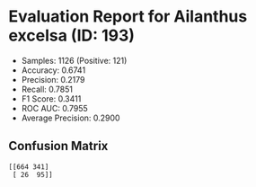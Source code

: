 # Evaluation Report for Ailanthus excelsa (ID: 193)
- Samples: 1126 (Positive: 121)
- Accuracy: 0.6741
- Precision: 0.2179
- Recall: 0.7851
- F1 Score: 0.3411
- ROC AUC: 0.7955
- Average Precision: 0.2900

## Confusion Matrix
```
[[664 341]
 [ 26  95]]
```